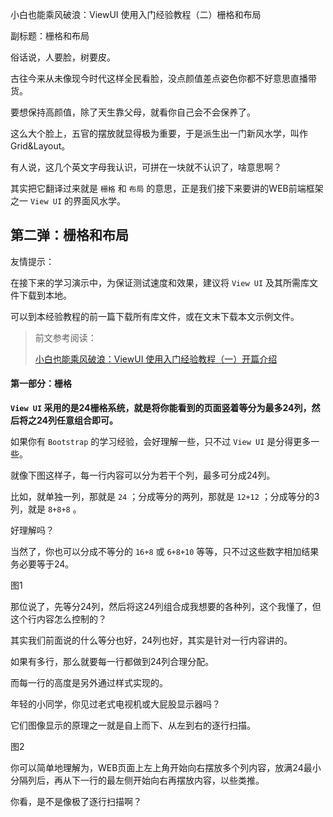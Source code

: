 小白也能乘风破浪：ViewUI 使用入门经验教程（二）栅格和布局

副标题：栅格和布局



俗话说，人要脸，树要皮。

古往今来从未像现今时代这样全民看脸，没点颜值差点姿色你都不好意思直播带货。

要想保持高颜值，除了天生靠父母，就看你自己会不会保养了。

这么大个脸上，五官的摆放就显得极为重要，于是派生出一门新风水学，叫作Grid&Layout。

有人说，这几个英文字母我认识，可拼在一块就不认识了，啥意思啊？

其实把它翻译过来就是 `栅格` 和 `布局` 的意思，正是我们接下来要讲的WEB前端框架之一 `View UI` 的界面风水学。



## 第二弹：栅格和布局

友情提示：

在接下来的学习演示中，为保证测试速度和效果，建议将 `View UI` 及其所需库文件下载到本地。

可以到本经验教程的前一篇下载所有库文件，或在文末下载本文示例文件。

> 前文参考阅读：
>
> [小白也能乘风破浪：ViewUI 使用入门经验教程（一）开篇介绍](https://www.sysadm.cc/index.php/webxuexi/767-getting-started-with-viewui-1)



#### 第一部分：栅格

**`View UI` 采用的是24栅格系统，就是将你能看到的页面竖着等分为最多24列，然后将之24列任意组合即可。**

如果你有 `Bootstrap` 的学习经验，会好理解一些，只不过 `View UI` 是分得更多一些。

就像下图这样子，每一行内容可以分为若干个列，最多可分成24列。

比如，就单独一列，那就是 `24` ；分成等分的两列，那就是 `12+12` ；分成等分的3列，就是 `8+8+8` 。

好理解吗？

当然了，你也可以分成不等分的 `16+8` 或 `6+8+10` 等等，只不过这些数字相加结果务必要等于24。

图1



那位说了，先等分24列，然后将这24列组合成我想要的各种列，这个我懂了，但这个行内容怎么控制的？

其实我们前面说的什么等分也好，24列也好，其实是针对一行内容讲的。

如果有多行，那么就要每一行都做到24列合理分配。

而每一行的高度是另外通过样式实现的。

年轻的小同学，你见过老式电视机或大屁股显示器吗？

它们图像显示的原理之一就是自上而下、从左到右的逐行扫描。

图2



你可以简单地理解为，WEB页面上左上角开始向右摆放多个列内容，放满24最小分隔列后，再从下一行的最左侧开始向右再摆放内容，以些类推。

你看，是不是像极了逐行扫描啊？





